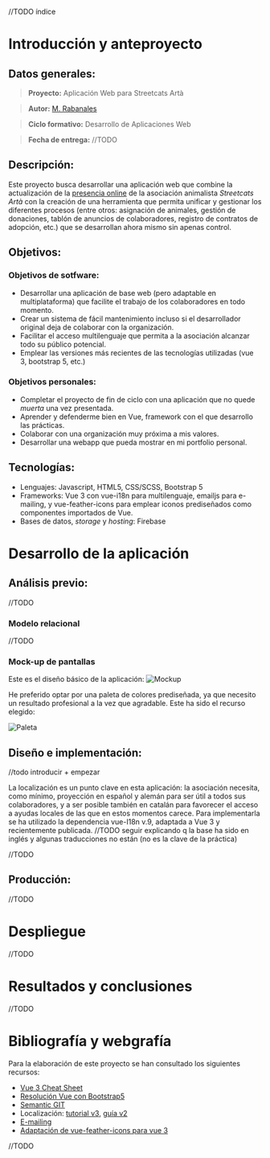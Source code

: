 //TODO índice

# Introducción y anteproyecto

## Datos generales:
> **Proyecto:** Aplicación Web para Streetcats Artà

> **Autor:** [M. Rabanales](https://github.com/RiaRabanales)

> **Ciclo formativo:** Desarrollo de Aplicaciones Web

> **Fecha de entrega:** //TODO


## Descripción:
Este proyecto busca desarrollar una aplicación web que combine la actualización de la [presencia online](http://www.streetcats-arta.es/spanisch/index.html) de la asociación animalista *Streetcats Artà* con la creación de una herramienta que permita unificar y gestionar los diferentes procesos (entre otros: asignación de animales, gestión de donaciones, tablón de anuncios de colaboradores, registro de contratos de adopción, etc.) que se desarrollan ahora mismo sin apenas control.

## Objetivos:
### Objetivos de sotfware:
* Desarrollar una aplicación de base web (pero adaptable en multiplataforma) que facilite el trabajo de los colaboradores en todo momento.
* Crear un sistema de fácil mantenimiento incluso si el desarrollador original deja de colaborar con la organización.
* Facilitar el acceso multilenguaje que permita a la asociación alcanzar todo su público potencial.
* Emplear las versiones más recientes de las tecnologías utilizadas (vue 3, bootstrap 5, etc.)
### Objetivos personales:
* Completar el proyecto de fin de ciclo con una aplicación que no quede *muerta* una vez presentada.
* Aprender y defenderme bien en Vue, framework con el que desarrollo las prácticas.
* Colaborar con una organización muy próxima a mis valores.
* Desarrollar una webapp que pueda mostrar en mi portfolio personal.

## Tecnologías:
* Lenguajes: Javascript, HTML5, CSS/SCSS, Bootstrap 5
* Frameworks: Vue 3 con vue-i18n para multilenguaje, emailjs para e-mailing, y vue-feather-icons para emplear iconos prediseñados como componentes importados de Vue.
* Bases de datos, *storage* y *hosting*: Firebase

# Desarrollo de la aplicación

## Análisis previo:
//TODO

### Modelo relacional
//TODO

### Mock-up de pantallas
Este es el diseño básico de la aplicación:
![Mockup](https://i.ibb.co/QNt9GZT/mockup.jpg)

He preferido optar por una paleta de colores prediseñada, ya que necesito un resultado profesional a la vez que agradable. Este ha sido el recurso elegido:

![Paleta](https://i.ibb.co/mHLHXX6/paleta.jpg)

## Diseño e implementación:
//todo introducir + empezar

La localización es un punto clave en esta aplicación: la asociación necesita, como mínimo, proyección en español y alemán para ser útil a todos sus colaboradores, y a ser posible también en catalán para favorecer el acceso a ayudas locales de las que en estos momentos carece. Para implementarla se ha utilizado la dependencia vue-I18n v.9, adaptada a Vue 3 y recientemente publicada. //TODO seguir explicando q la base ha sido en inglés y algunas traducciones no están (no es la clave de la práctica)

//TODO

## Producción:
//TODO

# Despliegue
//TODO

# Resultados y conclusiones
//TODO

# Bibliografía y webgrafía
Para la elaboración de este proyecto se han consultado los siguientes recursos:
* [Vue 3 Cheat Sheet](https://www.vuemastery.com/pdf/Vue-3-Cheat-Sheet.pdf)
* [Resolución Vue con Bootstrap5](https://github.com/apgapg/vue_bootstrap_5_sample)
* [Semantic GIT](https://gist.github.com/joshbuchea/6f47e86d2510bce28f8e7f42ae84c716)
* Localización: [tutorial v3](https://www.positronx.io/vue-i18n-tutorial-how-to-build-multi-lingual-vue-js-app/), [guía v2](https://phrase.com/blog/posts/ultimate-guide-to-vue-localization-with-vue-i18n/)
* [E-mailing](https://www.emailjs.com/docs/)
* [Adaptación de vue-feather-icons para vue 3](https://github.com/zhuowenli/vue-feather-icons)

//TODO
